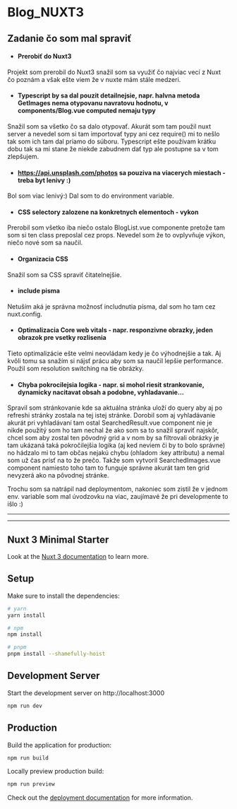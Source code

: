 # Blog_NUXT3

## Zadanie čo som mal spraviť
* #### Prerobiť do Nuxt3
Projekt som prerobil do Nuxt3 snažil som sa využiť čo najviac vecí z Nuxt čo poznám a však ešte viem že v nuxte mám stále medzeri. 
* #### Typescript by sa dal pouzit detailnejsie, napr. halvna metoda GetImages nema otypovanu navratovu hodnotu, v components/Blog.vue computed nemaju typy
Snažil som sa všetko čo sa dalo otypovať. Akurát som tam použil nuxt server a nevedel som si tam importovať typy ani cez require() mi to nešlo tak som ich tam dal priamo do súboru.
Typescript ešte používam krátku dobu tak sa mi stane že niekde zabudnem dať typ ale postupne sa v tom zlepšujem.
* #### https://api.unsplash.com/photos sa pouziva na viacerych miestach - treba byt lenivy :)
Bol som viac lenivý:) Dal som to do environment variable.
* #### CSS selectory zalozene na konkretnych elementoch - vykon
Prerobil som všetko iba niečo ostalo BlogList.vue componente pretože tam som si ten class preposlal cez props. Nevedel som že to ovplyvňuje výkon, niečo nové som sa naučil.
* #### Organizacia CSS
Snažil som sa CSS spraviť čitatelnejšie.
* #### include pisma
Netuším aká je správna možnosť includnutia písma, dal som ho tam cez nuxt.config.
* #### Optimalizacia Core web vitals - napr. responzivne obrazky, jeden obrazok pre vsetky rozlisenia
Tieto optimalizácie ešte velmi neovládam kedy je čo výhodnejšie a tak. Aj kvôli tomu sa snažím si nájsť prácu aby som sa naučil lepšie performance. Použil som resolution switching na tie obrázky.
* #### Chyba pokrocilejsia logika - napr. si mohol riesit strankovanie, dynamicky nacitavat obsah a podobne, vyhladavanie…
Spravil som stránkovanie kde sa aktuálna stránka uloží do query aby aj po refreshi stránky zostala na tej istej stránke. Dorobil som aj vyhladávanie akurát pri vyhladávaní tam ostal SearchedResult.vue component nie je nikde použitý som ho tam nechal že ako som sa to snažil spraviť najskôr, chcel som aby zostal ten pôvodný grid a v nom by sa filtrovali obrázky je tam ukázaná taká pokročilejšia logika (aj ked neviem či by to bolo správne) no hádzalo mi to tam občas nejakú chybu (ohladom :key attributu) a nemal som už čas prísť na to že prečo.
Takže som vytvoril SearchedImages.vue component namiesto toho tam to funguje správne akurát tam ten grid nevyzerá ako na pôvodnej stránke.

Trochu som sa natrápil nad deploymentom, nakoniec som zistil že v jednom env. variable som mal úvodzovku na viac, zaujímavé že pri developmente to išlo :)

---
---

## Nuxt 3 Minimal Starter

Look at the [Nuxt 3 documentation](https://nuxt.com/docs/getting-started/introduction) to learn more.

## Setup

Make sure to install the dependencies:

```bash
# yarn
yarn install

# npm
npm install

# pnpm
pnpm install --shamefully-hoist
```

## Development Server

Start the development server on http://localhost:3000

```bash
npm run dev
```

## Production

Build the application for production:

```bash
npm run build
```

Locally preview production build:

```bash
npm run preview
```

Check out the [deployment documentation](https://nuxt.com/docs/getting-started/deployment) for more information.

